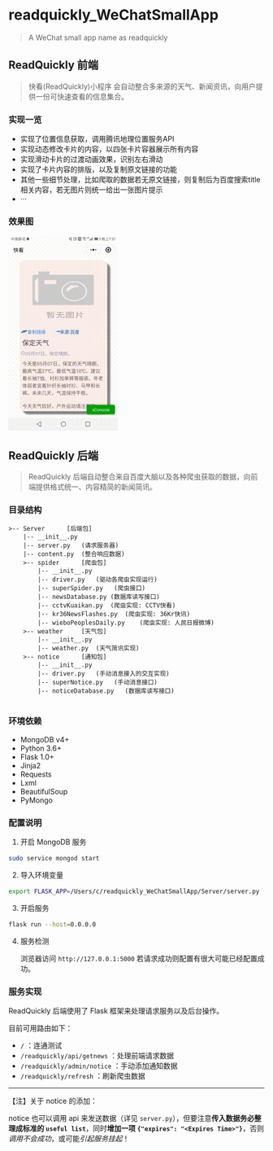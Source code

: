 # readquickly_WeChatSmallApp

> A WeChat small app name as readquickly

## ReadQuickly 前端

> 快看(ReadQuickly)小程序 会自动整合多来源的天气、新闻资讯，向用户提供一份可快速查看的信息集合。

### 实现一览

- 实现了位置信息获取，调用腾讯地理位置服务API
- 实现动态修改卡片的内容，以四张卡片容器展示所有内容
- 实现滑动卡片的过渡动画效果，识别左右滑动
- 实现了卡片内容的排版，以及复制原文链接的功能
- 其他一些细节处理，比如爬取的数据若无原文链接，则复制后为百度搜索title相关内容，若无图片则统一给出一张图片提示
-  ···

### 效果图

![0509_6](img/README/0509_6.gif)

## ReadQuickly 后端

> ReadQuickly 后端自动整合来自百度大脑以及各种爬虫获取的数据，向前端提供格式统一、内容精简的新闻简讯。

### 目录结构

```
>-- Server		[后端包]
    |-- __init__.py
    |-- server.py   (请求服务器)
    |-- content.py  (整合响应数据)
    >-- spider		[爬虫包]
        |-- __init__.py
        |-- driver.py   (驱动各爬虫实现运行)
        |-- superSpider.py   (爬虫接口)
        |-- newsDatabase.py (数据库读写接口)
        |-- cctvKuaikan.py  (爬虫实现: CCTV快看)
        |-- kr36NewsFlashes.py  (爬虫实现: 36Kr快讯)
        |-- wieboPeoplesDaily.py    (爬虫实现: 人民日报微博)
    >-- weather		[天气包]
        |-- __init__.py
        |-- weather.py  (天气简讯实现)
    >-- notice		[通知包]
        |-- __init__.py
        |-- driver.py   (手动消息接入的交互实现)
        |-- superNotice.py   (手动消息接口)
        |-- noticeDatabase.py   (数据库读写接口)
         
```

### 环境依赖

* MongoDB v4+
* Python 3.6+
* Flask 1.0+
* Jinja2
* Requests
* Lxml
* BeautifulSoup
* PyMongo

###  配置说明

1. 开启 MongoDB 服务

```bash
sudo service mongod start
```

2. 导入环境变量

```bash
export FLASK_APP=/Users/c/readquickly_WeChatSmallApp/Server/server.py
```

3. 开启服务

```bash
flask run --host=0.0.0.0
```

4. 服务检测

   浏览器访问 `http://127.0.0.1:5000` 若请求成功则配置有很大可能已经配置成功。

### 服务实现

ReadQuickly 后端使用了 Flask 框架来处理请求服务以及后台操作。 

目前可用路由如下：

* `/` ：连通测试
* `/readquickly/api/getnews` ：处理前端请求数据
* `/readquickly/admin/notice` ：手动添加通知数据
* `/readquickly/refresh` ：刷新爬虫数据

---

【注】关于 notice 的添加：

notice 也可以调用 api 来发送数据（详见 `server.py`），但要注意**传入数据务必整理成标准的 `useful list`**，同时**增加一项    `{"expires": "<Expires Time>"}`**，否则*调用不会成功*，或可能*引起服务挂起*！